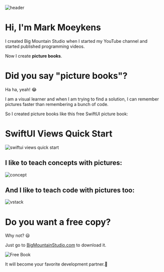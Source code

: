 ![header](https://user-images.githubusercontent.com/24855856/125372489-7842fc00-e340-11eb-9281-37b1a8b7aeaf.png)
# Hi, I'm Mark Moeykens
I created Big Mountain Studio when I started my YouTube channel and started published programming videos.

Now I create **picture books**.

# Did you say "picture books"?
Ha ha, yeah! 😂

I am a visual learner and when I am trying to find a solution, I can remember pictures faster than remembering a bunch of code.

So I created picture books like this free SwiftUI picture book: 
# SwiftUI Views Quick Start
![swiftui views quick start](https://user-images.githubusercontent.com/24855856/125373203-eb00a700-e341-11eb-84b4-af221b359908.png)

## I like to teach concepts with pictures:
![concept](https://user-images.githubusercontent.com/24855856/125373584-a88b9a00-e342-11eb-8913-ab11b0d09986.png)


## And I like to teach code with pictures too:
![vstack](https://user-images.githubusercontent.com/24855856/125373601-b0e3d500-e342-11eb-9431-2482bc865d2e.png)


# Do you want a free copy?
Why not? 😃

Just go to [BigMountainStudio.com](https://www.bigmountainstudio.com/free-swiftui-book) to download it.

![Free Book](https://github.com/bigmountainstudio/BigMountainStudio/assets/24855856/a87d6571-ec08-47f0-a6e0-0c0fcb8d4c81)

It will become your favorite development partner.💚
